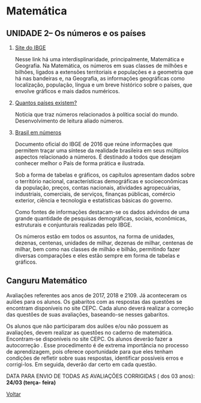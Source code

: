 # Matemática

## UNIDADE 2– Os números e os países

1. [Site do IBGE](https://paises.ibge.gov.br/#/mapa)
  
   Nesse link há uma interdisplinaridade, principalmente, Matemática e Geografia. Na Matemática, os números em suas classes de milhões e bilhões, ligados a extensões territoriais e populações e a geometria que há nas bandeiras e, na Geografia, as informações geográficas como localização, população, língua e um breve histórico sobre o países, que envolve gráficos e mais dados numéricos.

2. [Quantos países existem?](https://g1.globo.com/mundo/noticia/2019/05/18/quantos-paises-existem-e-por-que-e-tao-dificil-responder-a-essa-pergunta.ghtml)

   Notícia que traz números relacionados à política social do mundo. Desenvolvimento de leitura aliado números.

3. [Brasil em números](http://www.funag.gov.br/images/albuns/IBGE/Brazil-em-numeros-brazil-in-figures-ibge.pdf)

   Documento oficial do IBGE de 2016 que reúne informações que permitem traçar uma síntese da realidade brasileira em seus múltiplos aspectos relacionado a números. É destinado a todos que desejam conhecer melhor o País de forma prática e ilustrada.

   Sob a forma de tabelas e gráficos, os capítulos apresentam dados sobre o território nacional, características demográficas e socioeconômicas da população, preços, contas nacionais, atividades agropecuárias, industriais, comerciais, de serviços, finanças públicas, comércio exterior, ciência e tecnologia e estatísticas básicas do governo.

   Como fontes de informações destacam-se os dados advindos de uma grande quantidade de pesquisas demográficas, sociais, econômicas, estruturais e conjunturais realizadas pelo IBGE.

   Os números estão em todos os assuntos, na forma de unidades, dezenas, centenas, unidades de milhar, dezenas de milhar, centenas de milhar, bem como nas classes de milhão e bilhão, permitindo fazer diversas comparações e eles estão sempre em forma de tabelas e gráficos.

## Canguru Matemático

Avaliações referentes aos anos de 2017, 2018 e 2109.  Já aconteceram os aulões para os alunos. Os gabaritos com as respostas das questões se encontram disponíveis no site CEPC. Cada aluno deverá realizar a correção das questões de suas avaliações, baseando-se nesses gabaritos.
  
Os alunos que não participaram dos aulões e/ou não possuem as avaliações, devem realizar as questões no caderno de matemática. Encontram-se disponíveis no site CEPC. Os alunos deverão fazer a autocorreção . Esse procedimento é de extrema importância no processo de aprendizagem, pois oferece oportunidade para que eles tenham condições de refletir sobre suas respostas, identificar possíveis erros e corrigi-los. Em seguida, deverão dar certo em cada questão.

DATA PARA ENVIO DE TODAS AS AVALIAÇÕES CORRIGIDAS ( dos 03 anos): **24/03 (terça- feira)**

[Voltar](../index.md)
